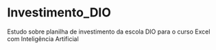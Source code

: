# Investimento_DIO
Estudo sobre planilha de investimento da escola DIO para o curso Excel com Inteligência Artificial

